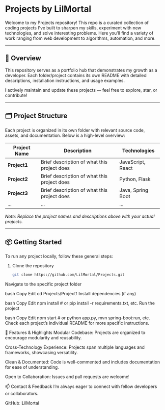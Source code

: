 # Projects by LilMortal

Welcome to my Projects repository! This repo is a curated collection of coding projects I've built to sharpen my skills, experiment with new technologies, and solve interesting problems. Here you'll find a variety of work ranging from web development to algorithms, automation, and more.

---

## 🚀 Overview

This repository serves as a portfolio hub that demonstrates my growth as a developer. Each folder/project contains its own README with detailed descriptions, installation instructions, and usage examples.

I actively maintain and update these projects — feel free to explore, star, or contribute!

---

## 🗂️ Project Structure

Each project is organized in its own folder with relevant source code, assets, and documentation. Below is a high-level overview:

| Project Name         | Description                                          | Technologies           |
|----------------------|------------------------------------------------------|-----------------------|
| **Project1**         | Brief description of what this project does         | JavaScript, React     |
| **Project2**         | Brief description of what this project does         | Python, Flask         |
| **Project3**         | Brief description of what this project does         | Java, Spring Boot     |
| ...                  | ...                                                  | ...                   |

*Note: Replace the project names and descriptions above with your actual projects.*

---

## 📦 Getting Started

To run any project locally, follow these general steps:

1. Clone the repository  
   ```bash
   git clone https://github.com/LilMortal/Projects.git
Navigate to the specific project folder

bash
Copy
Edit
cd Projects/Project1
Install dependencies (if any)

bash
Copy
Edit
npm install    # or pip install -r requirements.txt, etc.
Run the project

bash
Copy
Edit
npm start      # or python app.py, mvn spring-boot:run, etc.
Check each project’s individual README for more specific instructions.

🌟 Features & Highlights
Modular Codebase: Projects are organized to encourage modularity and reusability.

Cross-Technology Experience: Projects span multiple languages and frameworks, showcasing versatility.

Clean & Documented: Code is well-commented and includes documentation for ease of understanding.

Open to Collaboration: Issues and pull requests are welcome!

📫 Contact & Feedback
I’m always eager to connect with fellow developers or collaborators.

GitHub: LilMortal

